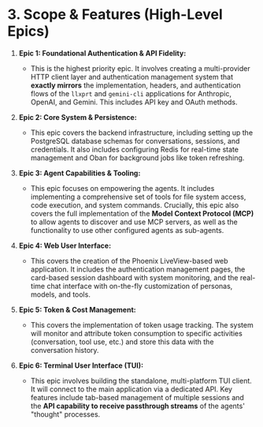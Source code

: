# 3. Scope & Features (High-Level Epics)

1. **Epic 1: Foundational Authentication & API Fidelity:**
    
    - This is the highest priority epic. It involves creating a multi-provider HTTP client layer and authentication management system that **exactly mirrors** the implementation, headers, and authentication flows of the `llxprt` and `gemini-cli` applications for Anthropic, OpenAI, and Gemini. This includes API key and OAuth methods.
        
2. **Epic 2: Core System & Persistence:**
    
    - This epic covers the backend infrastructure, including setting up the PostgreSQL database schemas for conversations, sessions, and credentials. It also includes configuring Redis for real-time state management and Oban for background jobs like token refreshing.
        
3. **Epic 3: Agent Capabilities & Tooling:**
    
    - This epic focuses on empowering the agents. It includes implementing a comprehensive set of tools for file system access, code execution, and system commands. Crucially, this epic also covers the full implementation of the **Model Context Protocol (MCP)** to allow agents to discover and use MCP servers, as well as the functionality to use other configured agents as sub-agents.
        
4. **Epic 4: Web User Interface:**
    
    - This covers the creation of the Phoenix LiveView-based web application. It includes the authentication management pages, the card-based session dashboard with system monitoring, and the real-time chat interface with on-the-fly customization of personas, models, and tools.
        
5. **Epic 5: Token & Cost Management:**
    
    - This covers the implementation of token usage tracking. The system will monitor and attribute token consumption to specific activities (conversation, tool use, etc.) and store this data with the conversation history.
        
6. **Epic 6: Terminal User Interface (TUI):**
    
    - This epic involves building the standalone, multi-platform TUI client. It will connect to the main application via a dedicated API. Key features include tab-based management of multiple sessions and the **API capability to receive passthrough streams** of the agents' "thought" processes.
        
